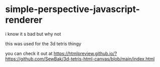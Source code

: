 # simple-perspective-javascript-renderer
i know it s bad but why not

this was used for the 3d tetris thingy

you can check it out at https://htmlpreview.github.io/?https://github.com/SewBak/3d-tetris-html-canvas/blob/main/index.html
